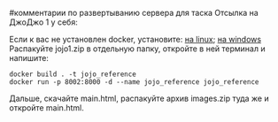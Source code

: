 #комментарии по развертыванию сервера для таска Отсылка на ДжоДжо 1 у себя:

Если к вас не установлен docker, установите: [на linux](https://selectel.ru/blog/docker-install-ubuntu/); [на windows](https://learn.microsoft.com/ru-ru/virtualization/windowscontainers/manage-docker/configure-docker-daemon)
Распакуйте jojo1.zip в отдельную папку, откройте в ней терминал и напишите:
```
docker build . -t jojo_reference
docker run -p 8002:8000 -d --name jojo_reference jojo_reference
```
Дальше, скачайте main.html, распакуйте архив images.zip туда же и откройте main.html.